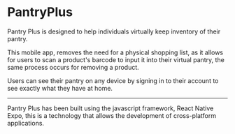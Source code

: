# PantryPlus

Pantry Plus is designed to help individuals virtually keep inventory of their pantry.

This mobile app, removes the need for a physical shopping list, as it allows for users to scan a product's barcode to input it into their virtual pantry, the same process occurs for removing a product.

Users can see their pantry on any device by signing in to their account to see exactly what they have at home.

---

Pantry Plus has been built using the javascript framework, React Native Expo, this is a technology that allows the development of cross-platform applications.
